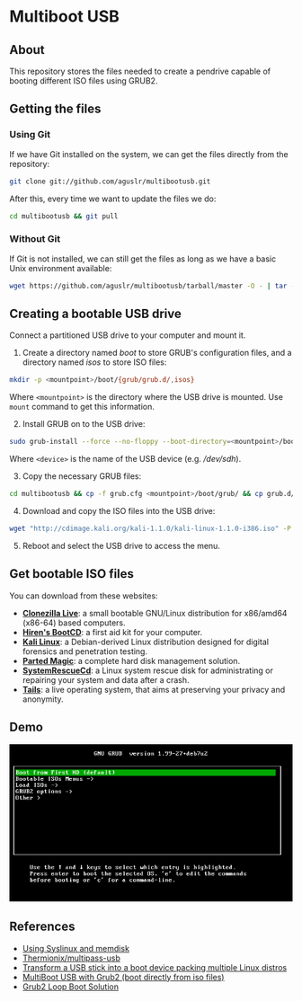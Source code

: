 # Multiboot USB

## About

This repository stores the files needed to create a pendrive capable of booting different ISO files using GRUB2.

## Getting the files

### Using Git

If we have Git installed on the system, we can get the files directly from the repository:

```sh
git clone git://github.com/aguslr/multibootusb.git
```

After this, every time we want to update the files we do:

```sh
cd multibootusb && git pull
```

### Without Git

If Git is not installed, we can still get the files as long as we have a basic Unix environment available:

```sh
wget https://github.com/aguslr/multibootusb/tarball/master -O - | tar -xzv --strip-components 1 --exclude={README.md,demo.gif}
```

## Creating a bootable USB drive

Connect a partitioned USB drive to your computer and mount it.

1. Create a directory named *boot* to store GRUB's configuration files, and a directory named *isos* to store ISO files:

```sh
mkdir -p <mountpoint>/boot/{grub/grub.d/,isos}
```

   Where `<mountpoint>` is the directory where the USB drive is mounted. Use `mount` command to get this information.

2. Install GRUB on to the USB drive:

```sh
sudo grub-install --force --no-floppy --boot-directory=<mountpoint>/boot <device>
```

   Where `<device>` is the name of the USB device (e.g. */dev/sdh*).

3. Copy the necessary GRUB files:

```sh
cd multibootusb && cp -f grub.cfg <mountpoint>/boot/grub/ && cp grub.d/*.cfg <mountpoint>/boot/grub/grub.d/
```

4. Download and copy the ISO files into the USB drive:

```sh
wget "http://cdimage.kali.org/kali-1.1.0/kali-linux-1.1.0-i386.iso" -P <mountpoint>/boot/isos/
```

5. Reboot and select the USB drive to access the menu.


## Get bootable ISO files

You can download from these websites:
* **[Clonezilla Live](http://clonezilla.org/clonezilla-live.php)**: a small bootable GNU/Linux distribution for x86/amd64 (x86-64) based computers.
* **[Hiren's BootCD](http://www.hirensbootcd.org/)**: a first aid kit for your computer.
* **[Kali Linux](https://www.kali.org/)**: a Debian-derived Linux distribution designed for digital forensics and penetration testing.
* **[Parted Magic](http://partedmagic.com/)**: a complete hard disk management solution.
* **[SystemRescueCd](http://www.sysresccd.org/)**: a Linux system rescue disk for administrating or repairing your system and data after a crash.
* **[Tails](https://tails.boum.org/)**: a live operating system, that aims at preserving your privacy and anonymity.

## Demo

![Demo GIF](demo.gif "Demo")

## References

- [Using Syslinux and memdisk](https://wiki.archlinux.org/index.php/Multiboot_USB_drive#Using_Syslinux_and_memdisk)
- [Thermionix/multipass-usb](https://github.com/Thermionix/multipass-usb)
- [Transform a USB stick into a boot device packing multiple Linux distros](http://www.circuidipity.com/multi-boot-usb.html)
- [MultiBoot USB with Grub2 (boot directly from iso files)](http://www.panticz.de/MultiBootUSB)
- [Grub2 Loop Boot Solution](http://forums.kali.org/showthread.php?1025-Grub2-Loop-Boot-Solution)

